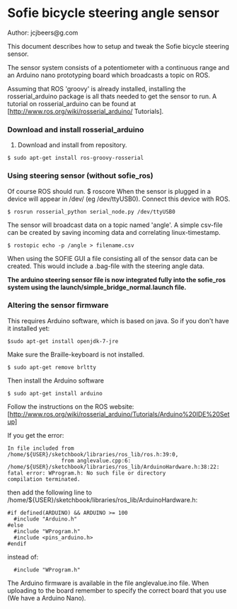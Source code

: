 Sofie bicycle steering angle sensor
======
Author: jcjbeers@g<you now where>.com

This document describes how to setup and tweak the Sofie bicycle steering sensor.

The sensor system consists of a potentiometer with a continuous range and an Arduino nano prototyping board which
broadcasts a topic on ROS.

Assuming that ROS 'groovy' is already installed, installing the rosserial\_arduino package is all thats needed to 
get the sensor to run. A tutorial on rosserial_arduino can be found at [http://www.ros.org/wiki/rosserial_arduino/
Tutorials].


### Download and install rosserial_arduino

1.   Download and install from repository.


	$ sudo apt-get install ros-groovy-rosserial

### Using steering sensor (without sofie_ros)

Of course ROS should run.
	$ roscore
When the sensor is plugged in a device will appear in /dev/ (eg /dev/ttyUSB0).
Connect this device with ROS.

	$ rosrun rosserial_python serial_node.py /dev/ttyUSB0

The sensor will broadcast data on a topic named 'angle'. A simple csv-file can be created by saving incoming
 data and correlating linux-timestamp.
 
	$ rostopic echo -p /angle > filename.csv

When using the SOFIE GUI a file consisting all of the sensor data can be created. This would include a 
.bag-file with the steering angle data.

__The arduino steering sensor file is now integrated fully into the sofie\_ros system using the 
launch/simple_bridge_normal.launch file.__

### Altering the sensor firmware

This requires Arduino software, which is based on java. So if you don't have it installed yet:

	$sudo apt-get install openjdk-7-jre

Make sure the Braille-keyboard is not installed.

	$ sudo apt-get remove brltty

Then install the Arduino software

	$ sudo apt-get install arduino

Follow the instructions on the ROS website: [http://www.ros.org/wiki/rosserial_arduino/Tutorials/Arduino%20IDE%20Setup]

If you get the error:

	In file included from /home/${USER}/sketchbook/libraries/ros_lib/ros.h:39:0,
	                 from anglevalue.cpp:6:
	/home/${USER}/sketchbook/libraries/ros_lib/ArduinoHardware.h:38:22: fatal error: WProgram.h: No such file or directory
	compilation terminated.

then add the following line to /home/${USER}/sketchbook/libraries/ros_lib/ArduinoHardware.h:

	#if defined(ARDUINO) && ARDUINO >= 100
	  #include "Arduino.h"
	#else
	  #include "WProgram.h"
	  #include <pins_arduino.h>
	#endif
	
instead of:

	  #include "WProgram.h"

The Arduino firmware is available in the file anglevalue.ino file. When uploading to the board remember to specify
the correct board that you use (We have a Arduino Nano).

